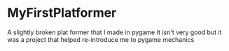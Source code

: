 # MyFirstPlatformer
A slightly broken plat former that I made in pygame
It isn't very good but it was a project that helped re-introduce me to pygame mechanics
